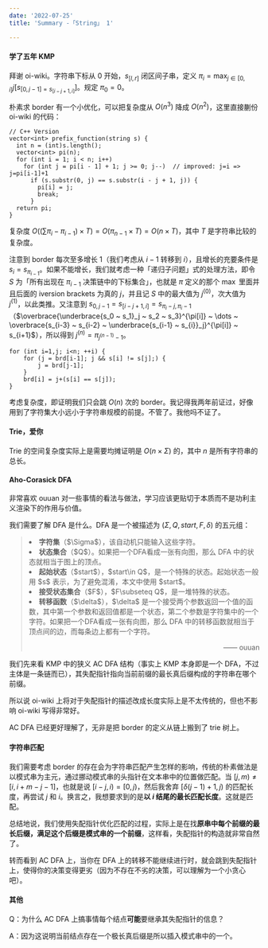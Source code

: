 ```yaml
---
date: '2022-07-25'
title: 'Summary -「String」 1'

---
```


#### 学了五年 KMP

拜谢 oi-wiki。字符串下标从 $0$ 开始，$s_{[l, r]}$ 闭区间子串，定义 $\displaystyle \pi_i = \max_{j \in [0, i]} j[s_{[0, j-1] = s_{[i-j+1, i]}}]$。规定 $\pi_0 = 0$。

朴素求 border 有一个小优化，可以把复杂度从 $O(n^3)$ 降成 $O(n^2)$，这里直接蒯份 oi-wiki 的代码：

```cpp[class="line-numbers"]
// C++ Version
vector<int> prefix_function(string s) {
  int n = (int)s.length();
  vector<int> pi(n);
  for (int i = 1; i < n; i++)
    for (int j = pi[i - 1] + 1; j >= 0; j--)  // improved: j=i => j=pi[i-1]+1
      if (s.substr(0, j) == s.substr(i - j + 1, j)) {
        pi[i] = j;
        break;
      }
  return pi;
}
```

复杂度 $O\left(\left(\sum \pi_i-\pi_{i-1}\right)\times T\right) = O(\pi_{n-1}\times T) = O(n \times T)$，其中 $T$ 是字符串比较的复杂度。

注意到 border 每次至多增长 $1$（我们考虑从 $i-1$ 转移到 $i$），且增长的充要条件是 $s_i = s_{\pi_{i-1}}$。如果不能增长，我们就考虑一种「递归子问题」式的处理方法，即令 $S$ 为「所有出现在 $\pi_{i-1}$ 决策链中的下标集合」，也就是 $\pi$ 定义的那个 $\max$ 里面并且后面的 iversion brackets 为真的 $j$，并且记 $S$ 中的最大值为 $j^{(0)}$，次大值为 $j^{(1)}$，以此类推。又注意到 $s_{0, j-1} = s_{[i-j+1, i]} = s_{\pi_i-j, \pi_i-1}$（$\overbrace{\underbrace{s_0 ~ s_1}_j ~ s_2 ~ s_3}^{\pi[i]} ~ \dots ~ \overbrace{s_{i-3} ~ s_{i-2} ~ \underbrace{s_{i-1} ~ s_{i}}_j}^{\pi[i]} ~ s_{i+1}$），所以得到 $j^{(n)} = \pi_{j^{(n-1)}-1}$。

```cpp[class="line-numbers"]
for (int i=1,j; i<n; ++i) {
    for (j = brd[i-1]; j && s[i] != s[j];) {
        j = brd[j-1];
    }
    brd[i] = j+(s[i] == s[j]);
}
```

考虑复杂度，即证明我们只会跳 $O(n)$ 次的 border。我记得我两年前证过，好像用到了字符集大小远小于字符串规模的前提。不管了。我他吗不证了。

#### Trie，爱你

Trie 的空间复杂度实际上是需要均摊证明是 $O(n\times\Sigma)$ 的，其中 $n$ 是所有字符串的总长。

#### Aho-Corasick DFA

非常喜欢 ouuan 对一些事情的看法与做法，学习应该更贴切于本质而不是功利主义渲染下的作用与价值。

我们需要了解 DFA 是什么。DFA 是一个被描述为 $(\Sigma, Q, start, F, \delta)$ 的五元组：

><li><strong>字符集</strong>（$\Sigma$），该自动机只能输入这些字符。</li>
><li><strong>状态集合</strong>（$Q$）。如果把一个DFA看成一张有向图，那么 DFA 中的状态就相当于图上的顶点。</li>
><li><strong>起始状态</strong>（$start$），$start\in Q$，是一个特殊的状态。起始状态一般用 $s$ 表示，为了避免混淆，本文中使用 $start$。</li>
><li><strong>接受状态集合</strong>（$F$），$F\subseteq Q$，是一堆特殊的状态。</li>
><li><strong>转移函数</strong>（$\delta$），$\delta$ 是一个接受两个参数返回一个值的函数，其中第一个参数和返回值都是一个状态，第二个参数是字符集中的一个字符。如果把一个DFA看成一张有向图，那么 DFA 中的转移函数就相当于顶点间的边，而每条边上都有一个字符。</li>
><p align="right">—— ouuan</p>

我们先来看 KMP 中的狭义 AC DFA 结构（事实上 KMP 本身即是一个 DFA，不过主体是一条链而已），其失配指针指向当前前缀的最长真后缀构成的字符串在哪个前缀。

所以说 oi-wiki 上将对于失配指针的描述改成长度实际上是不太传统的，但也不影响 oi-wiki 写得非常好。

AC DFA 已经更好理解了，无非是把 border 的定义从链上搬到了 trie 树上。

#### 字符串匹配

我们需要考虑 border 的存在会为字符串匹配产生怎样的影响，传统的朴素做法是以模式串为主元，通过挪动模式串的头指针在文本串中的位置做匹配。当 $[j, m) \neq [i, i+m-j-1]$，也就是说 $[i-j, i)=[0,j)$，然后我舍弃 $[\delta(j-1)+1, j)$ 的匹配长度，再尝试 $j$ 和 $i$。换言之，我想要求到的是**以 $i$ 结尾的最长匹配长度**。这就是匹配。

总结地说，我们使用失配指针优化匹配的过程，实际上是在找**原串中每个前缀的最长后缀，满足这个后缀是模式串的一个前缀**，这样看，失配指针的构造就非常自然了。

转而看到 AC DFA 上，当你在 DFA 上的转移不能继续进行时，就会跳到失配指针上，使得你的决策变得更劣（因为不存在不劣的决策，可以理解为一个小贪心吧）。

#### 其他

Q：为什么 AC DFA 上搞事情每个结点**可能**要继承其失配指针的信息？

A：因为这说明当前结点存在一个极长真后缀是所以插入模式串中的一个。